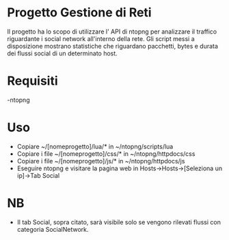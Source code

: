 # Progetto Gestione di Reti
Il progetto ha lo scopo di utilizzare l' API di ntopng per analizzare il traffico riguardante i social network all'interno della rete. Gli script messi a disposizione mostrano statistiche che riguardano pacchetti, bytes e durata dei flussi social di un determinato host.
# Requisiti
-ntopng
# Uso
- Copiare ~/[nomeprogetto]/lua/* in ~/ntopng/scripts/lua
- Copiare i file ~/[nomeprogetto]/css/* in ~/ntopng/httpdocs/css
- Copiare i file ~/[nomeprogetto]/js/* in ~/ntopng/httpdocs/js
- Eseguire ntopng e visitare la pagina web in Hosts->Hosts->[Seleziona un ip]->Tab Social
# NB
- Il tab Social, sopra citato, sarà visibile solo se vengono rilevati flussi con categoria SocialNetwork.
